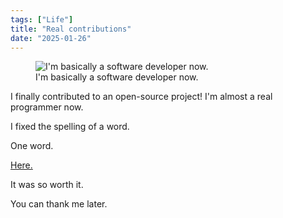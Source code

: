 ```yaml
---
tags: ["Life"]
title: "Real contributions"
date: "2025-01-26"
---
```


<figure><img src="/posts/real_contributions/word.jpg" alt="I'm basically a software developer now.">
  <figcaption>I'm basically a software developer now.</figcaption></figure>

I finally contributed to an open-source project! I'm almost a real programmer now.

<!--more-->

I fixed the spelling of a word.

One word.

[Here.](https://ngrok.com/docs/guides/other-guides/how-to-set-up-a-custom-domain/#create-hostname-within-ngrok-dashboard)

It was so worth it.

You can thank me later.
